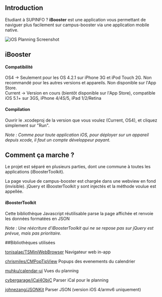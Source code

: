 ## Introduction

Etudiant à SUPINFO ? **iBooster** est une application vous permettant de naviguer plus facilement sur campus-booster via une application mobile native.

![iOS Planning Screenshot](https://raw.github.com/abarisain/iBooster/master/Screenshots/readme_ios.png)

## iBooster

#### Compatibilité
OS4 -> Seulement pour les OS 4.2.1 sur iPhone 3G et iPod Touch 2G. Non recommandé pour les autres versions et appareils. Non disponible sur l'App Store.  
Current -> Version en cours (bientôt disponible sur l'App Store), compatible iOS 5.1+ sur 3GS, iPhone 4/4S/5, iPad 1/2/Retina

#### Compilation
Ouvrir le .xcodeproj de la version que vous voulez (Current, OS4), et cliquez simplement sur "Run".

*Note : Comme pour toute application iOS, pour déployer sur un appareil depuis xcode, il faut un compte développeur payant.*

## Comment ça marche ?
Le projet est séparé en plusieurs parties, dont une commune à toutes les applications (iBoosterToolkit).

La page voulue de campus-booster est chargée dans une webview en fond (invisible). jQuery et iBoosterToolkit y sont injectés et la méthode voulue est appellée.  

#### iBoosterToolkit 

Cette bibliothèque Javascript réutilisable parse la page affichée et renvoie les données formatées en JSON

*Note : Une réécriture d'iBoosterToolkit qui ne se repose pas sur jQuery est prévue, mais pas prioritaire.*

##Bibliothèques utilisées

[tonisalae/TSMiniWebBrowser](https://github.com/tonisalae/TSMiniWebBrowser) Navigateur web in-app

[chrismiles/CMPopTipView](https://github.com/chrismiles/CMPopTipView) Popups des evenements du calendrier

[muhku/calendar-ui](https://github.com/muhku/calendar-ui) Vues du planning

[cybergarage/iCal4ObjC](https://github.com/cybergarage/iCal4ObjC) Parser iCal pour le planning

[johnezang/JSONKit](https://github.com/johnezang/JSONKit) Parser JSON (version iOS 4/armv6 uniquement)

